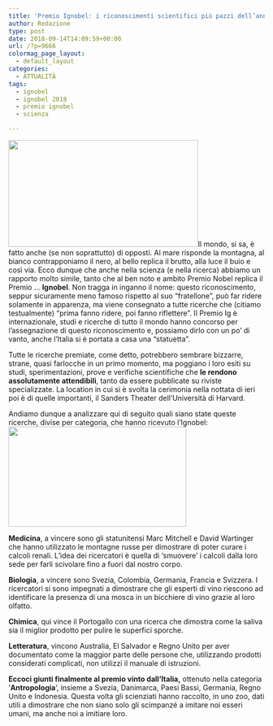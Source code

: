 ```yaml
---
title: 'Premio Ignobel: i riconoscimenti scientifici più pazzi dell’anno'
author: Redazione
type: post
date: 2018-09-14T14:09:59+00:00
url: /?p=9666
colormag_page_layout:
  - default_layout
categories:
  - ATTUALITÀ
tags:
  - ignobel
  - ignobel 2018
  - premio ignobel
  - scienza

---
```

<img decoding="async" loading="lazy" class=" wp-image-9667 alignleft" src="https://progressonline.it/wp-content/uploads/2018/09/191831993-5b090cff-ed2d-49d0-8fd7-bcdff2af3b3b-300x169.jpg" alt="" width="373" height="210" />Il mondo, si sa, è fatto anche (se non soprattutto) di opposti. Al mare risponde la montagna, al bianco contrapponiamo il nero, al bello replica il brutto, alla luce il buio e così via. Ecco dunque che anche nella scienza (e nella ricerca) abbiamo un rapporto molto simile, tanto che al ben noto e ambito Premio Nobel replica il Premio &#8230; **Ignobel**. Non tragga in inganno il nome: questo riconoscimento, seppur sicuramente meno famoso rispetto al suo &#8220;fratellone&#8221;, può far ridere solamente in apparenza, ma viene consegnato a tutte ricerche che (citiamo testualmente) &#8220;prima fanno ridere, poi fanno riflettere&#8221;. Il Premio Ig è internazionale, studi e ricerche di tutto il mondo hanno concorso per l&#8217;assegnazione di questo riconoscimento e, possiamo dirlo con un po&#8217; di vanto, anche l&#8217;Italia si è portata a casa una &#8220;statuetta&#8221;.

Tutte le ricerche premiate, come detto, potrebbero sembrare bizzarre, strane, quasi farlocche in un primo momento, ma poggiano i loro esiti su studi, sperimentazioni, prove e verifiche scientifiche che **le rendono assolutamente attendibili**, tanto da essere pubblicate su riviste specializzate. La location in cui si è svolta la cerimonia nella nottata di ieri poi è di quelle importanti, il Sanders Theater dell’Università di Harvard.

Andiamo dunque a analizzare qui di seguito quali siano state queste ricerche, divise per categoria, che hanno ricevuto l&#8217;Ignobel:<img decoding="async" loading="lazy" class=" wp-image-9668 alignright" src="https://progressonline.it/wp-content/uploads/2018/09/C_2_articolo_3163195_upiImagepp-300x169.jpg" alt="" width="350" height="197" />

**Medicina**, a vincere sono gli statunitensi Marc Mitchell e David Wartinger che hanno utilizzato le montagne russe per dimostrare di poter curare i calcoli renali. L&#8217;idea dei ricercatori è quella di ‘smuovere&#8217; i calcoli dalla loro sede per farli scivolare fino a fuori dal nostro corpo.

**Biologia**, a vincere sono Svezia, Colombia, Germania, Francia e Svizzera. I ricercatori si sono impegnati a dimostrare che gli esperti di vino riescono ad identificare la presenza di una mosca in un bicchiere di vino grazie al loro olfatto.

**Chimica**, qui vince il Portogallo con una ricerca che dimostra come la saliva sia il miglior prodotto per pulire le superfici sporche.

**Letteratura**, vincono Australia, El Salvador e Regno Unito per aver documentato come la maggior parte delle persone che, utilizzando prodotti considerati complicati, non utilizzi il manuale di istruzioni.

**Eccoci giunti finalmente al premio vinto dall&#8217;Italia,** ottenuto nella categoria ‘**Antropologia**&#8216;, insieme a Svezia, Danimarca, Paesi Bassi, Germania, Regno Unito e Indonesia. Questa volta gli scienziati hanno raccolto, in uno zoo, dati utili a dimostrare che non siano solo gli scimpanzé a imitare noi esseri umani, ma anche noi a imitiare loro.

&nbsp;

&nbsp;

&nbsp;